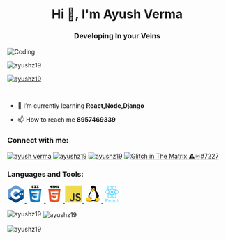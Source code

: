 <h1 align="center">Hi 👋, I'm Ayush Verma</h1>
<h3 align="center">Developing In your Veins</h3>
<img align="center" alt="Coding" width="400" src="https://c.tenor.com/-SV9TjUGabMAAAAC/hacker-python.gif">

<p align="left"> <img src="https://komarev.com/ghpvc/?username=ayushz19&label=Profile%20views&color=0e75b6&style=flat" alt="ayushz19" /> </p>

<p align="left"> <a href="https://github.com/ryo-ma/github-profile-trophy"><img src="https://github-profile-trophy.vercel.app/?username=ayushz19" alt="ayushz19" /></a> </p>

<p align="left"> <a href="https://twitter.com/" target="blank"><img src="https://img.shields.io/twitter/follow/?logo=twitter&style=for-the-badge" alt="" /></a> </p>

- 🌱 I’m currently learning **React,Node,Django**

- 📫 How to reach me **8957469339**

<h3 align="left">Connect with me:</h3>
<p align="left">
<a href="https://linkedin.com/in/ayush verma" target="blank"><img align="center" src="https://raw.githubusercontent.com/rahuldkjain/github-profile-readme-generator/master/src/images/icons/Social/linked-in-alt.svg" alt="ayush verma" height="30" width="40" /></a>
<a href="https://fb.com/ayushz19" target="blank"><img align="center" src="https://raw.githubusercontent.com/rahuldkjain/github-profile-readme-generator/master/src/images/icons/Social/facebook.svg" alt="ayushz19" height="30" width="40" /></a>
<a href="https://instagram.com/ayushz19" target="blank"><img align="center" src="https://raw.githubusercontent.com/rahuldkjain/github-profile-readme-generator/master/src/images/icons/Social/instagram.svg" alt="ayushz19" height="30" width="40" /></a>
<a href="https://discord.gg/Glitch in The Matrix ⚠♾#7227" target="blank"><img align="center" src="https://raw.githubusercontent.com/rahuldkjain/github-profile-readme-generator/master/src/images/icons/Social/discord.svg" alt="Glitch in The Matrix ⚠♾#7227" height="30" width="40" /></a>
</p>

<h3 align="left">Languages and Tools:</h3>
<p align="left"> <a href="https://www.w3schools.com/cpp/" target="_blank" rel="noreferrer"> <img src="https://raw.githubusercontent.com/devicons/devicon/master/icons/cplusplus/cplusplus-original.svg" alt="cplusplus" width="40" height="40"/> </a> <a href="https://www.w3schools.com/css/" target="_blank" rel="noreferrer"> <img src="https://raw.githubusercontent.com/devicons/devicon/master/icons/css3/css3-original-wordmark.svg" alt="css3" width="40" height="40"/> </a> <a href="https://www.w3.org/html/" target="_blank" rel="noreferrer"> <img src="https://raw.githubusercontent.com/devicons/devicon/master/icons/html5/html5-original-wordmark.svg" alt="html5" width="40" height="40"/> </a> <a href="https://developer.mozilla.org/en-US/docs/Web/JavaScript" target="_blank" rel="noreferrer"> <img src="https://raw.githubusercontent.com/devicons/devicon/master/icons/javascript/javascript-original.svg" alt="javascript" width="40" height="40"/> </a> <a href="https://www.linux.org/" target="_blank" rel="noreferrer"> <img src="https://raw.githubusercontent.com/devicons/devicon/master/icons/linux/linux-original.svg" alt="linux" width="40" height="40"/> </a> <a href="https://reactjs.org/" target="_blank" rel="noreferrer"> <img src="https://raw.githubusercontent.com/devicons/devicon/master/icons/react/react-original-wordmark.svg" alt="react" width="40" height="40"/> </a> </p>

<p><img align="left" src="https://github-readme-stats.vercel.app/api/top-langs?username=ayushz19&show_icons=true&locale=en&layout=compact" alt="ayushz19" /></p>

<p>&nbsp;<img align="center" src="https://github-readme-stats.vercel.app/api?username=ayushz19&show_icons=true&locale=en" alt="ayushz19" /></p>

<p><img align="center" src="https://github-readme-streak-stats.herokuapp.com/?user=ayushz19&" alt="ayushz19" /></p>
